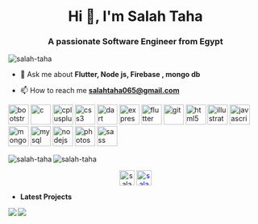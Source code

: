 <h1 align="center">Hi 👋, I'm Salah Taha</h1>
<h3 align="center">A passionate Software Engineer from Egypt</h3>

<p align="left"> <img src="https://komarev.com/ghpvc/?username=salah-taha" alt="salah-taha" /> </p>

- 💬 Ask me about **Flutter, Node js, Firebase , mongo db**

- 📫 How to reach me **salahtaha065@gmail.com**

<p align="left"><img src="https://devicons.github.io/devicon/devicon.git/icons/bootstrap/bootstrap-plain.svg" alt="bootstrap" width="40" height="40"/> <img src="https://devicons.github.io/devicon/devicon.git/icons/c/c-original.svg" alt="c" width="40" height="40"/> <img src="https://devicons.github.io/devicon/devicon.git/icons/cplusplus/cplusplus-original.svg" alt="cplusplus" width="40" height="40"/> <img src="https://devicons.github.io/devicon/devicon.git/icons/css3/css3-original-wordmark.svg" alt="css3" width="40" height="40"/> <img src="https://www.vectorlogo.zone/logos/dartlang/dartlang-icon.svg" alt="dart" width="40" height="40"/> <img src="https://devicons.github.io/devicon/devicon.git/icons/express/express-original-wordmark.svg" alt="express" width="40" height="40"/> <img src="https://www.vectorlogo.zone/logos/flutterio/flutterio-icon.svg" alt="flutter" width="40" height="40"/> <img src="https://www.vectorlogo.zone/logos/git-scm/git-scm-icon.svg" alt="git" width="40" height="40"/> <img src="https://devicons.github.io/devicon/devicon.git/icons/html5/html5-original-wordmark.svg" alt="html5" width="40" height="40"/> <img src="https://www.vectorlogo.zone/logos/adobe_illustrator/adobe_illustrator-icon.svg" alt="illustrator" width="40" height="40"/> <img src="https://devicons.github.io/devicon/devicon.git/icons/javascript/javascript-original.svg" alt="javascript" width="40" height="40"/> <img src="https://devicons.github.io/devicon/devicon.git/icons/mongodb/mongodb-original-wordmark.svg" alt="mongodb" width="40" height="40"/> <img src="https://devicons.github.io/devicon/devicon.git/icons/mysql/mysql-original-wordmark.svg" alt="mysql" width="40" height="40"/> <img src="https://devicons.github.io/devicon/devicon.git/icons/nodejs/nodejs-original-wordmark.svg" alt="nodejs" width="40" height="40"/> <img src="https://devicons.github.io/devicon/devicon.git/icons/photoshop/photoshop-plain.svg" alt="photoshop" width="40" height="40"/> <img src="https://devicons.github.io/devicon/devicon.git/icons/sass/sass-original.svg" alt="sass" width="40" height="40"/></p><img align="left" src="https://github-readme-stats.vercel.app/api/top-langs/?username=salah-taha&layout=compact&hide=html" alt="salah-taha" />

<img align="center" src="https://github-readme-stats.vercel.app/api?username=salah-taha&show_icons=true" alt="salah-taha" />

<p align="center">
<a href="https://linkedin.com/in/salah-taha" target="blank"><img align="center" src="https://cdn.jsdelivr.net/npm/simple-icons@3.0.1/icons/linkedin.svg" alt="salah-taha" height="30" width="30" /></a>
<a href="https://fb.com/salahtahaabohemed" target="blank"><img align="center" src="https://cdn.jsdelivr.net/npm/simple-icons@3.0.1/icons/facebook.svg" style="color:blue" alt="salahtahaabohemed" height="30" width="30" /></a>
</p>

- **Latest Projects**
<a href="https://github.com/salah-taha/Homeversity">
  <img align="left" src="https://github-readme-stats.vercel.app/api/pin/?username=salah-taha&repo=Homeversity" />
</a>
<a href="https://github.com/salah-taha/AsimaOnline">
  <img align="left" src="https://github-readme-stats.vercel.app/api/pin/?username=salah-taha&repo=AsimaOnline" />
</a>


